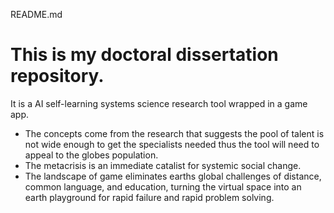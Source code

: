 README.md
# This is my doctoral dissertation repository. 

It is a AI self-learning systems science research tool wrapped in a game app.

- The concepts come from the research that suggests the pool of talent is not wide enough to get the specialists needed thus the tool will need to appeal to the globes population.
- The metacrisis is an immediate catalist for systemic social change.
- The landscape of game eliminates earths global challenges of distance, common language, and education, turning the virtual space into an earth playground for rapid failure and rapid problem solving. 

